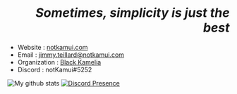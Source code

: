 <h1 align="right"><i>Sometimes, simplicity is just the best</i></h1>

- Website : [notkamui.com](https://notkamui.com)
- Email : [jimmy.teillard@notkamui.com](mailto:jimmy.teillard@notkamui.com)
- Organization : [Black Kamelia](https://black-kamelia.com)
- Discord : notKamui#5252
  
![My github stats](https://github-readme-stats.vercel.app/api?username=notKamui&count_private=true&show_icons=true&theme=tokyonight)
[![Discord Presence](https://lanyard.cnrad.dev/api/339763440677814272)](https://discord.com/users/339763440677814272)
